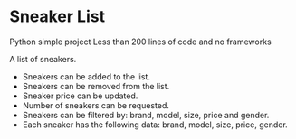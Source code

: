 # Sneaker List

Python simple project
Less than 200 lines of code and no frameworks

A list of sneakers. 
* Sneakers can be added to the list.
* Sneakers can be removed from the list.
* Sneaker price can be updated.
* Number of sneakers can be requested.
* Sneakers can be filtered by: brand, model, size, price and gender.
* Each sneaker has the following data: brand, model, size, price, gender.

